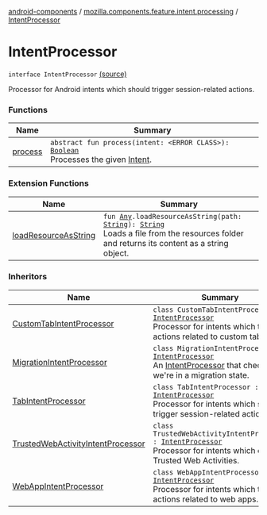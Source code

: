 [android-components](../../index.md) / [mozilla.components.feature.intent.processing](../index.md) / [IntentProcessor](./index.md)

# IntentProcessor

`interface IntentProcessor` [(source)](https://github.com/mozilla-mobile/android-components/blob/master/components/feature/intent/src/main/java/mozilla/components/feature/intent/processing/IntentProcessor.kt#L12)

Processor for Android intents which should trigger session-related actions.

### Functions

| Name | Summary |
|---|---|
| [process](process.md) | `abstract fun process(intent: <ERROR CLASS>): `[`Boolean`](https://kotlinlang.org/api/latest/jvm/stdlib/kotlin/-boolean/index.html)<br>Processes the given [Intent](#). |

### Extension Functions

| Name | Summary |
|---|---|
| [loadResourceAsString](../../mozilla.components.support.test.file/kotlin.-any/load-resource-as-string.md) | `fun `[`Any`](https://kotlinlang.org/api/latest/jvm/stdlib/kotlin/-any/index.html)`.loadResourceAsString(path: `[`String`](https://kotlinlang.org/api/latest/jvm/stdlib/kotlin/-string/index.html)`): `[`String`](https://kotlinlang.org/api/latest/jvm/stdlib/kotlin/-string/index.html)<br>Loads a file from the resources folder and returns its content as a string object. |

### Inheritors

| Name | Summary |
|---|---|
| [CustomTabIntentProcessor](../../mozilla.components.feature.customtabs/-custom-tab-intent-processor/index.md) | `class CustomTabIntentProcessor : `[`IntentProcessor`](./index.md)<br>Processor for intents which trigger actions related to custom tabs. |
| [MigrationIntentProcessor](../../mozilla.components.support.migration/-migration-intent-processor/index.md) | `class MigrationIntentProcessor : `[`IntentProcessor`](./index.md)<br>An [IntentProcessor](./index.md) that checks if we're in a migration state. |
| [TabIntentProcessor](../-tab-intent-processor/index.md) | `class TabIntentProcessor : `[`IntentProcessor`](./index.md)<br>Processor for intents which should trigger session-related actions. |
| [TrustedWebActivityIntentProcessor](../../mozilla.components.feature.pwa.intent/-trusted-web-activity-intent-processor/index.md) | `class TrustedWebActivityIntentProcessor : `[`IntentProcessor`](./index.md)<br>Processor for intents which open Trusted Web Activities. |
| [WebAppIntentProcessor](../../mozilla.components.feature.pwa.intent/-web-app-intent-processor/index.md) | `class WebAppIntentProcessor : `[`IntentProcessor`](./index.md)<br>Processor for intents which trigger actions related to web apps. |
